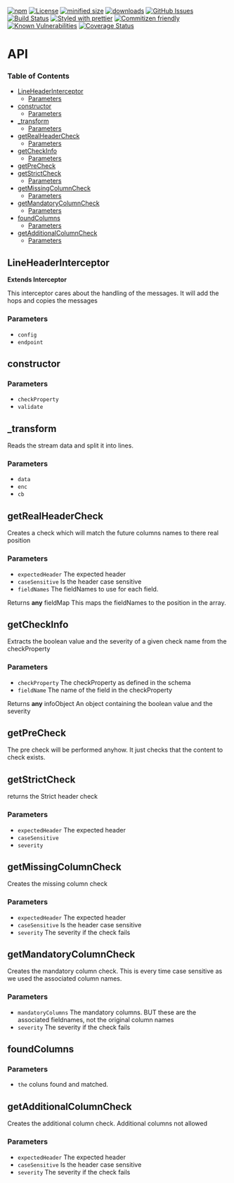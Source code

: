 [![npm](https://img.shields.io/npm/v/@kronos-integration/interceptor-line-header.svg)](https://www.npmjs.com/package/@kronos-integration/interceptor-line-header)
[![License](https://img.shields.io/badge/License-BSD%203--Clause-blue.svg)](https://opensource.org/licenses/BSD-3-Clause)
[![minified size](https://badgen.net/bundlephobia/min/@kronos-integration/interceptor-line-header)](https://bundlephobia.com/result?p=@kronos-integration/interceptor-line-header)
[![downloads](http://img.shields.io/npm/dm/@kronos-integration/interceptor-line-header.svg?style=flat-square)](https://npmjs.org/package/@kronos-integration/interceptor-line-header)
[![GitHub Issues](https://img.shields.io/github/issues/Kronos-Integration/interceptor-line-header.svg?style=flat-square)](https://github.com/Kronos-Integration/interceptor-line-header/issues)
[![Build Status](https://img.shields.io/endpoint.svg?url=https%3A%2F%2Factions-badge.atrox.dev%2FKronos-Integration%2Finterceptor-line-header%2Fbadge\&style=flat)](https://actions-badge.atrox.dev/Kronos-Integration/interceptor-line-header/goto)
[![Styled with prettier](https://img.shields.io/badge/styled_with-prettier-ff69b4.svg)](https://github.com/prettier/prettier)
[![Commitizen friendly](https://img.shields.io/badge/commitizen-friendly-brightgreen.svg)](http://commitizen.github.io/cz-cli/)
[![Known Vulnerabilities](https://snyk.io/test/github/Kronos-Integration/interceptor-line-header/badge.svg)](https://snyk.io/test/github/Kronos-Integration/interceptor-line-header)
[![Coverage Status](https://coveralls.io/repos/Kronos-Integration/interceptor-line-header/badge.svg)](https://coveralls.io/github/Kronos-Integration/interceptor-line-header)

# API

<!-- Generated by documentation.js. Update this documentation by updating the source code. -->

### Table of Contents

*   [LineHeaderInterceptor](#lineheaderinterceptor)
    *   [Parameters](#parameters)
*   [constructor](#constructor)
    *   [Parameters](#parameters-1)
*   [\_transform](#\_transform)
    *   [Parameters](#parameters-2)
*   [getRealHeaderCheck](#getrealheadercheck)
    *   [Parameters](#parameters-3)
*   [getCheckInfo](#getcheckinfo)
    *   [Parameters](#parameters-4)
*   [getPreCheck](#getprecheck)
*   [getStrictCheck](#getstrictcheck)
    *   [Parameters](#parameters-5)
*   [getMissingColumnCheck](#getmissingcolumncheck)
    *   [Parameters](#parameters-6)
*   [getMandatoryColumnCheck](#getmandatorycolumncheck)
    *   [Parameters](#parameters-7)
*   [foundColumns](#foundcolumns)
    *   [Parameters](#parameters-8)
*   [getAdditionalColumnCheck](#getadditionalcolumncheck)
    *   [Parameters](#parameters-9)

## LineHeaderInterceptor

**Extends Interceptor**

This interceptor cares about the handling of the messages.
It will add the hops and copies the messages

### Parameters

*   `config`  
*   `endpoint`  

## constructor

### Parameters

*   `checkProperty`  
*   `validate`  

## \_transform

Reads the stream data and split it into lines.

### Parameters

*   `data`  
*   `enc`  
*   `cb`  

## getRealHeaderCheck

Creates a check which will match the future columns names to there real position

### Parameters

*   `expectedHeader`  The expected header
*   `caseSensitive`  Is the header case sensitive
*   `fieldNames`  The fieldNames to use for each field.

Returns **any** fieldMap This maps the fieldNames to the position in the array.

## getCheckInfo

Extracts the boolean value and the severity of a given check name from the checkProperty

### Parameters

*   `checkProperty`  The checkProperty as defined in the schema
*   `fieldName`  The name of the field in the checkProperty

Returns **any** infoObject An object containing the boolean value and the severity

## getPreCheck

The pre check will be performed anyhow. It just checks that the content to check exists.

## getStrictCheck

returns the Strict header check

### Parameters

*   `expectedHeader`  The expected header
*   `caseSensitive`  
*   `severity`  

## getMissingColumnCheck

Creates the missing column check

### Parameters

*   `expectedHeader`  The expected header
*   `caseSensitive`  Is the header case sensitive
*   `severity`  The severity if the check fails

## getMandatoryColumnCheck

Creates the mandatory column check. This is every time case sensitive as we used the associated column names.

### Parameters

*   `mandatoryColumns`  The mandatory columns. BUT these are the associated fieldnames, not the original column names
*   `severity`  The severity if the check fails

## foundColumns

### Parameters

*   `the`  coluns found and matched.

## getAdditionalColumnCheck

Creates the additional column check. Additional columns not allowed

### Parameters

*   `expectedHeader`  The expected header
*   `caseSensitive`  Is the header case sensitive
*   `severity`  The severity if the check fails
